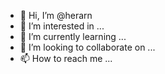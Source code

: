 - 👋 Hi, I’m @herarn
- 👀 I’m interested in ...
- 🌱 I’m currently learning ...
- 💞️ I’m looking to collaborate on ...
- 📫 How to reach me ...

<!---
herarn/herarn is a ✨ special ✨ repository because its `README.md` (this file) appears on your GitHub profile.
You can click the Preview link to take a look at your changes.
--->
